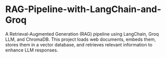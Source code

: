 # RAG-Pipeline-with-LangChain-and-Groq
A Retrieval-Augmented Generation (RAG) pipeline using LangChain, Groq LLM, and ChromaDB. This project loads web documents, embeds them, stores them in a vector database, and retrieves relevant information to enhance LLM responses.
